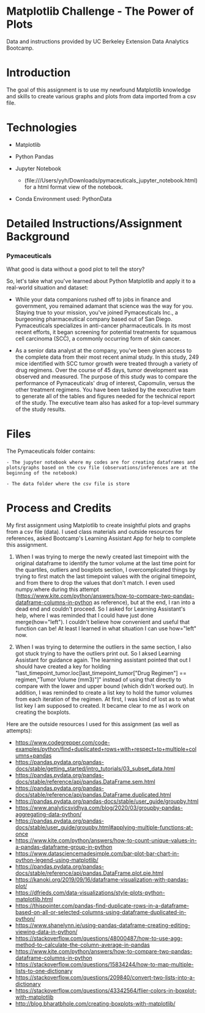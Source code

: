 # Matplotlib Challenge - The Power of Plots

Data and instructions provided by UC Berkeley Extension Data Analytics Bootcamp.

# Introduction 

The goal of this assignment is to use my newfound Matplotlib knowledge and skills to create various graphs and plots from data imported from a csv file.

# Technologies

- Matplotlib

- Python Pandas

- Jupyter Notebook
  - (file:///Users/yyh/Downloads/pymaceuticals_jupyter_notebook.html) for a html format view of the notebook.
  
- Conda Environment used: PythonData

# Detailed Instructions/Assignment Background

  ### Pymaceuticals

  What good is data without a good plot to tell the story?
  
  So, let's take what you've learned about Python Matplotlib and apply it to a real-world situation and dataset:
  
   - While your data companions rushed off to jobs in finance and government, you remained adamant that science was the way for you. Staying true to your mission, you've joined Pymaceuticals Inc., a burgeoning pharmaceutical company based out of San Diego. Pymaceuticals specializes in anti-cancer pharmaceuticals. In its most recent efforts, it began screening for potential treatments for squamous cell carcinoma (SCC), a commonly occurring form of skin cancer.
    
   - As a senior data analyst at the company, you've been given access to the complete data from their most recent animal study. In this study, 249 mice identified with SCC tumor growth were treated through a variety of drug regimens. Over the course of 45 days, tumor development was observed and measured. The purpose of this study was to compare the performance of Pymaceuticals' drug of interest, Capomulin, versus the other treatment regimens. You have been tasked by the executive team to generate all of the tables and figures needed for the technical report of the study. The executive team also has asked for a top-level summary of the study results.

# Files
  
  The Pymaceuticals  folder contains:
  
    - The jupyter notebook where my codes are for creating dataframes and plots/graphs based on the csv file (observations/inferences are at the beginning of the notebook)
    
    - The data folder where the csv file is store

# Process and Credits

My first assignment using Matplotlib to create insightful plots and graphs from a csv file (data). I used class materials and outside resources for references, asked Bootcamp's Learning Assistant App for help to complete this assignment.

1. When I was trying to merge the newly created last timepoint with the original dataframe to identify the tumor volume at the last time point for the quartiles, outliers and boxplots section, I overcomplicated things by trying to first match the last timepoint values with the original timepoint, and from there to drop the values that don't match. I even used numpy.where during this attempt (https://www.kite.com/python/answers/how-to-compare-two-pandas-dataframe-columns-in-python as reference), but at the end, I ran into a dead end and couldn't proceed. So I asked for Learning Assistant's help, where I was reminded that I could have just done merge(how="left"). I couldn't believe how convenient and useful that function can be! At least I learned in what situation I can use how="left" now.

2. When I was trying to determine the outliers in the same section, I also got stuck trying to have the outliers print out. So I aksed Learning Assistant for guidance again. The learning assistant pointed that out I should have created a key for holding "last_timepoint_tumor.loc[last_timepoint_tumor["Drug Regimen"] == regimen,"Tumor Volume (mm3)"]" instead of using that directly to compare with the lower and upper bound (which didn't worked out). In addition, I was reminded to create a list key to hold the tumor volumes from each iteration of the regimen. At first, I was kind of lost as to what list key I am supposed to created. It became clear to me as I work on creating the boxplots.

Here are the outside resources I used for this assignment (as well as attempts):
  - https://www.codegrepper.com/code-examples/python/find+duplicated+rows+with+respect+to+multiple+columns+pandas
  - https://pandas.pydata.org/pandas-docs/stable/getting_started/intro_tutorials/03_subset_data.html
  - https://pandas.pydata.org/pandas-docs/stable/reference/api/pandas.DataFrame.sem.html
  - https://pandas.pydata.org/pandas-docs/stable/reference/api/pandas.DataFrame.duplicated.html
  - https://pandas.pydata.org/pandas-docs/stable/user_guide/groupby.html
  - https://www.analyticsvidhya.com/blog/2020/03/groupby-pandas-aggregating-data-python/
  - https://pandas.pydata.org/pandas-docs/stable/user_guide/groupby.html#applying-multiple-functions-at-once
  - https://www.kite.com/python/answers/how-to-count-unique-values-in-a-pandas-dataframe-group-in-python
  - https://www.datasciencemadesimple.com/bar-plot-bar-chart-in-python-legend-using-matplotlib/
  - https://pandas.pydata.org/pandas-docs/stable/reference/api/pandas.DataFrame.plot.pie.html
  - https://kanoki.org/2019/09/16/dataframe-visualization-with-pandas-plot/
  - https://dfrieds.com/data-visualizations/style-plots-python-matplotlib.html
  - https://thispointer.com/pandas-find-duplicate-rows-in-a-dataframe-based-on-all-or-selected-columns-using-dataframe-duplicated-in-python/
  - https://www.shanelynn.ie/using-pandas-dataframe-creating-editing-viewing-data-in-python/
  - https://stackoverflow.com/questions/48000487/how-to-use-agg-method-to-calculate-the-column-average-in-pandas
  - https://www.kite.com/python/answers/how-to-compare-two-pandas-dataframe-columns-in-python
  - https://stackoverflow.com/questions/15834244/how-to-map-multiple-lists-to-one-dictionary
  - https://stackoverflow.com/questions/209840/convert-two-lists-into-a-dictionary
  - https://stackoverflow.com/questions/43342564/flier-colors-in-boxplot-with-matplotlib
  - http://blog.bharatbhole.com/creating-boxplots-with-matplotlib/
  
